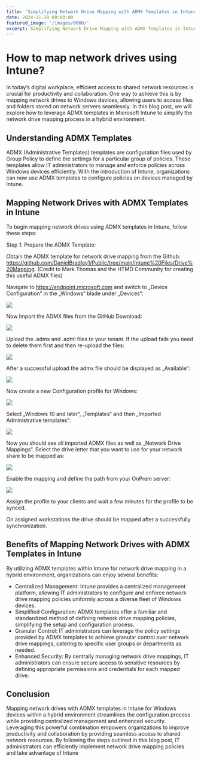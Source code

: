 ```yaml
---
title: 'Simplifying Network Drive Mapping with ADMX Templates in Intune for Windows Devices in a Hybrid Environment'
date: 2024-11-28 00:00:00
featured_image: '/images/0000/'
excerpt: Simplifying Network Drive Mapping with ADMX Templates in Intune for Windows Devices in a Hybrid Environment
---
```


# How to map network drives using Intune?

In today’s digital workplace, efficient access to shared network resources is crucial for productivity and collaboration. One way to achieve this is by mapping network drives to Windows devices, allowing users to access files and folders stored on network servers seamlessly. In this blog post, we will explore how to leverage ADMX templates in Microsoft Intune to simplify the network drive mapping process in a hybrid environment.

## Understanding ADMX Templates
ADMX (Administrative Templates) templates are configuration files used by Group Policy to define the settings for a particular group of policies. These templates allow IT administrators to manage and enforce policies across Windows devices efficiently. With the introduction of Intune, organizations can now use ADMX templates to configure policies on devices managed by Intune.

## Mapping Network Drives with ADMX Templates in Intune
To begin mapping network drives using ADMX templates in Intune, follow these steps:

Step 1: Prepare the ADMX Template:

Obtain the ADMX template for network drive mapping from the Github: https://github.com/DanielBradley1/Public/tree/main/Intune%20Files/Drive%20Mapping. (Credit to Mark Thomas and the HTMD Community for creating this useful ADMX files)

Navigate to https://endpoint.microsoft.com and switch to „Device Configuration“ in the „Windows“ blade under „Devices“:

![](/images/0027/1.png)

Now Import the ADMX files from the GitHub Download:

![](/images/0027/2.png)

Upload the .admx and .adml files to your tenant. If the upload fails you need to delete them first and then re-upload the files:

![](/images/0027/3.png)

After a successful upload the admx file should be displayed as „Available“:

![](/images/0027/4.png)

Now create a new Configuration profile for Windows:

![](/images/0027/5.png)

Select „Windows 10 and later“, „Templates“ and then „Imported Administrative templates“:

![](/images/0027/6.png)

Now you should see all imported ADMX files as well as „Network Drive Mappings“. Select the drive letter that you want to use for your network share to be mapped as:

![](/images/0027/7.png)

Enable the mapping and define the path from your OnPrem server:

![](/images/0027/8.png)

Assign the profile to your clients and wait a few minutes for the profile to be synced.

On assigned workstations the drive should be mapped after a successfully synchronization.

## Benefits of Mapping Network Drives with ADMX Templates in Intune
By utilizing ADMX templates within Intune for network drive mapping in a hybrid environment, organizations can enjoy several benefits:

- Centralized Management: Intune provides a centralized management platform, allowing IT administrators to configure and enforce network drive mapping policies uniformly across a diverse fleet of Windows devices.
- Simplified Configuration: ADMX templates offer a familiar and standardized method of defining network drive mapping policies, simplifying the setup and configuration process.
- Granular Control: IT administrators can leverage the policy settings provided by ADMX templates to achieve granular control over network drive mappings, catering to specific user groups or departments as needed.
- Enhanced Security: By centrally managing network drive mappings, IT administrators can ensure secure access to sensitive resources by defining appropriate permissions and credentials for each mapped drive.

## Conclusion
Mapping network drives with ADMX templates in Intune for Windows devices within a hybrid environment streamlines the configuration process while providing centralized management and enhanced security. Leveraging this powerful combination empowers organizations to improve productivity and collaboration by providing seamless access to shared network resources. By following the steps outlined in this blog post, IT administrators can efficiently implement network drive mapping policies and take advantage of Intune

